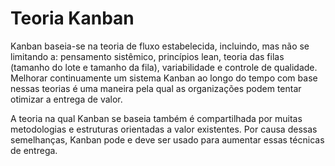 # Teoria Kanban

Kanban baseia-se na teoria de fluxo estabelecida, incluindo, mas não se limitando a: pensamento sistêmico, princípios lean, teoria das filas (tamanho do lote e tamanho da fila), variabilidade e controle de qualidade. Melhorar continuamente um sistema Kanban ao longo do tempo com base nessas teorias é uma maneira pela qual as organizações podem tentar otimizar a entrega de valor.

A teoria na qual Kanban se baseia também é compartilhada por muitas metodologias e estruturas orientadas a valor existentes. Por causa dessas semelhanças, Kanban pode e deve ser usado para aumentar essas técnicas de entrega.

